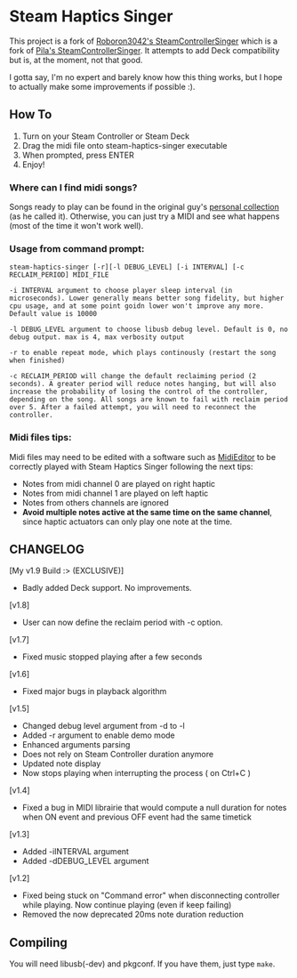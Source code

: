 # Steam Haptics Singer

This project is a fork of [Roboron3042's SteamControllerSinger](https://github.com/Roboron3042/SteamControllerSinger) which is a fork of [Pila's SteamControllerSinger](https://gitlab.com/Pilatomic/SteamControllerSinger). It attempts to add Deck compatibility but is, at the moment, not that good.

I gotta say, I'm no expert and barely know how this thing works, but I hope to actually make some improvements if possible :).

## How To

1. Turn on your Steam Controller or Steam Deck
2. Drag the midi file onto steam-haptics-singer executable
3. When prompted, press ENTER
4. Enjoy!

### Where can I find midi songs?

Songs ready to play can be found in the original guy's [personal collection](https://mega.nz/#F!BWpEWKzB!r7WPw5bZ_domN4pk-FJsjg) (as he called it). Otherwise, you can just try a MIDI and see what happens (most of the time it won't work well).

### Usage from command prompt:
	steam-haptics-singer [-r][-l DEBUG_LEVEL] [-i INTERVAL] [-c RECLAIM_PERIOD] MIDI_FILE

	-i INTERVAL argument to choose player sleep interval (in microseconds). Lower generally means better song fidelity, but higher cpu usage, and at some point goidn lower won't improve any more. Default value is 10000

	-l DEBUG_LEVEL argument to choose libusb debug level. Default is 0, no debug output. max is 4, max verbosity output
	
	-r to enable repeat mode, which plays continously (restart the song when finished)
	
	-c RECLAIM_PERIOD will change the default reclaiming period (2 seconds). A greater period will reduce notes hanging, but will also increase the probability of losing the control of the controller, depending on the song. All songs are known to fail with reclaim period over 5. After a failed attempt, you will need to reconnect the controller.

### Midi files tips:

Midi files may need to be edited with a software such as [MidiEditor](https://www.midieditor.org/) to be correctly played with Steam Haptics Singer following the next tips:

* Notes from midi channel 0 are played on right haptic
* Notes from midi channel 1 are played on left haptic
* Notes from others channels are ignored
* **Avoid multiple notes active at the same time on the same channel**, since haptic actuators can only play one note at the time.

## CHANGELOG

[My v1.9 Build :> (EXCLUSIVE)]
* Badly added Deck support. No improvements.

[v1.8]
* User can now define the reclaim period with -c option.

[v1.7]
* Fixed music stopped playing after a few seconds

[v1.6]
* Fixed major bugs in playback algorithm

[v1.5]
* Changed debug level argument from -d to -l
* Added -r argument to enable demo mode
* Enhanced arguments parsing
* Does not rely on Steam Controller duration anymore
* Updated note display
* Now stops playing when interrupting the process ( on Ctrl+C )

[v1.4]
* Fixed a bug in MIDI librairie that would compute a null duration for notes when ON event and previous OFF event had the same timetick

[v1.3]
* Added -iINTERVAL argument
* Added -dDEBUG_LEVEL argument 

[v1.2]
* Fixed being stuck on "Command error" when disconnecting controller while playing. Now continue playing (even if keep failing)
* Removed the now deprecated 20ms note duration reduction

## Compiling

You will need libusb(-dev) and pkgconf. If you have them, just type `make`.
